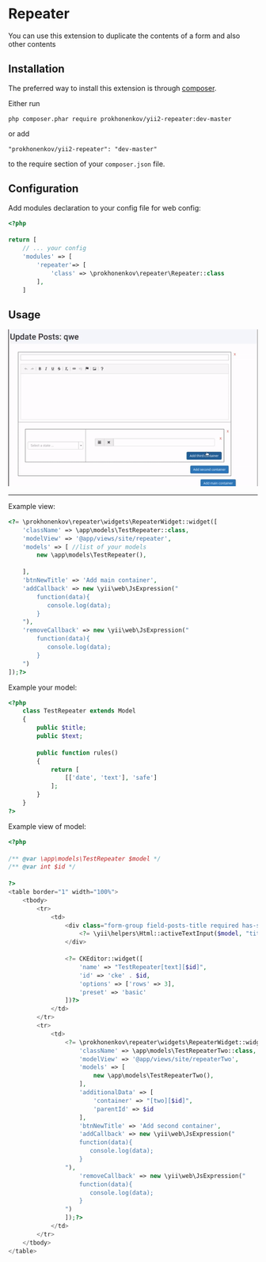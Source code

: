 Repeater
==============
You can use this extension to duplicate the contents of a form and also other contents 

Installation
------------

The preferred way to install this extension is through [composer](http://getcomposer.org/download/).

Either run

```
php composer.phar require prokhonenkov/yii2-repeater:dev-master 
```

or add

```
"prokhonenkov/yii2-repeater": "dev-master"
```

to the require section of your `composer.json` file.

Configuration
-------------

Add modules declaration to your config file for web config:

```php
<?php

return [
    // ... your config
    'modules' => [
        'repeater'=> [
            'class' => \prokhonenkov\repeater\Repeater::class
        ],
    ]

```

Usage
-------------
![Single column example](./resources/presentation.gif?raw=true)

-----
Example view:

```php
<?= \prokhonenkov\repeater\widgets\RepeaterWidget::widget([
    'className' => \app\models\TestRepeater::class,
    'modelView' => '@app/views/site/repeater',
    'models' => [ //list of your models
        new \app\models\TestRepeater(),

    ],
    'btnNewTitle' => 'Add main container',
    'addCallback' => new \yii\web\JsExpression("
        function(data){
           console.log(data);
        }
    "),
    'removeCallback' => new \yii\web\JsExpression("
        function(data){
           console.log(data);
        }
    ")
]);?>

```  
Example your model:

```php
<?php 
    class TestRepeater extends Model
    {
        public $title;
        public $text;
    
        public function rules()
        {
            return [
                [['date', 'text'], 'safe']
            ];
        }
    }
?>
```  

Example view of model:

```php
<?php

/** @var \app\models\TestRepeater $model */
/** @var int $id */

?>
<table border="1" width="100%">
    <tbody>
        <tr>
            <td>
                <div class="form-group field-posts-title required has-success">
                    <?= \yii\helpers\Html::activeTextInput($model, "title[$id]")?>
                </div>
        
                <?= CKEditor::widget([
                    'name' => "TestRepeater[text][$id]",
                    'id' => 'cke' . $id,
                    'options' => ['rows' => 3],
                    'preset' => 'basic'
                ])?>
            </td>
        </tr>
        <tr>
            <td>
                <?= \prokhonenkov\repeater\widgets\RepeaterWidget::widget([
                    'className' => \app\models\TestRepeaterTwo::class,
                    'modelView' => '@app/views/site/repeaterTwo',
                    'models' => [
                        new \app\models\TestRepeaterTwo(),
                    ],
                    'additionalData' => [
                        'container' => "[two][$id]",
                        'parentId' => $id
                    ],
                    'btnNewTitle' => 'Add second container',
                    'addCallback' => new \yii\web\JsExpression("
                    function(data){
                       console.log(data);
                    }
                "),
                    'removeCallback' => new \yii\web\JsExpression("
                    function(data){
                       console.log(data);
                    }
                ")
                ]);?>
            </td>
        </tr>
    </tbody>
</table>
```  